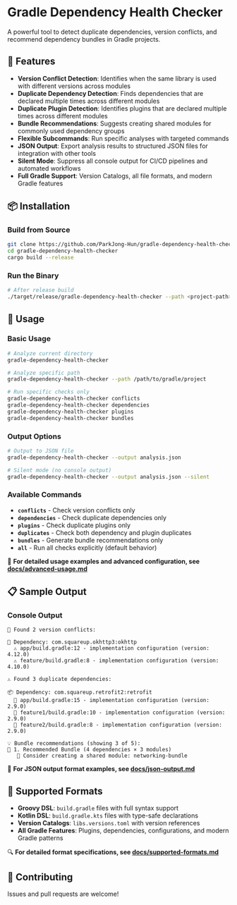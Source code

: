 # Gradle Dependency Health Checker

A powerful tool to detect duplicate dependencies, version conflicts, and recommend dependency bundles in Gradle projects.

## 🚀 Features

- **Version Conflict Detection**: Identifies when the same library is used with different versions across modules
- **Duplicate Dependency Detection**: Finds dependencies that are declared multiple times across different modules  
- **Duplicate Plugin Detection**: Identifies plugins that are declared multiple times across different modules
- **Bundle Recommendations**: Suggests creating shared modules for commonly used dependency groups
- **Flexible Subcommands**: Run specific analyses with targeted commands
- **JSON Output**: Export analysis results to structured JSON files for integration with other tools
- **Silent Mode**: Suppress all console output for CI/CD pipelines and automated workflows
- **Full Gradle Support**: Version Catalogs, all file formats, and modern Gradle features

## 📦 Installation

### Build from Source
```bash
git clone https://github.com/ParkJong-Hun/gradle-dependency-health-checker.git
cd gradle-dependency-health-checker
cargo build --release
```

### Run the Binary
```bash
# After release build
./target/release/gradle-dependency-health-checker --path <project-path>
```

## 🎯 Usage

### Basic Usage
```bash
# Analyze current directory
gradle-dependency-health-checker

# Analyze specific path
gradle-dependency-health-checker --path /path/to/gradle/project

# Run specific checks only
gradle-dependency-health-checker conflicts
gradle-dependency-health-checker dependencies
gradle-dependency-health-checker plugins
gradle-dependency-health-checker bundles
```

### Output Options
```bash
# Output to JSON file
gradle-dependency-health-checker --output analysis.json

# Silent mode (no console output)
gradle-dependency-health-checker --output analysis.json --silent
```

### Available Commands
- **`conflicts`** - Check version conflicts only
- **`dependencies`** - Check duplicate dependencies only  
- **`plugins`** - Check duplicate plugins only
- **`duplicates`** - Check both dependency and plugin duplicates
- **`bundles`** - Generate bundle recommendations only
- **`all`** - Run all checks explicitly (default behavior)

📖 **For detailed usage examples and advanced configuration, see [docs/advanced-usage.md](docs/advanced-usage.md)**

## 📋 Sample Output

### Console Output
```
🚨 Found 2 version conflicts:

🚨 Dependency: com.squareup.okhttp3:okhttp
  ⚠️ app/build.gradle:12 - implementation configuration (version: 4.12.0)
  ⚠️ feature/build.gradle:8 - implementation configuration (version: 4.10.0)

⚠️ Found 3 duplicate dependencies:

📦 Dependency: com.squareup.retrofit2:retrofit
  📍 app/build.gradle:15 - implementation configuration (version: 2.9.0)
  📍 feature1/build.gradle:10 - implementation configuration (version: 2.9.0)
  📍 feature2/build.gradle:8 - implementation configuration (version: 2.9.0)

💡 Bundle recommendations (showing 3 of 5):
📎 1. Recommended Bundle (4 dependencies × 3 modules)
   💭 Consider creating a shared module: networking-bundle
```

📄 **For JSON output format examples, see [docs/json-output.md](docs/json-output.md)**

## 🔧 Supported Formats

- **Groovy DSL**: `build.gradle` files with full syntax support
- **Kotlin DSL**: `build.gradle.kts` files with type-safe declarations  
- **Version Catalogs**: `libs.versions.toml` with version references
- **All Gradle Features**: Plugins, dependencies, configurations, and modern Gradle patterns

🔍 **For detailed format specifications, see [docs/supported-formats.md](docs/supported-formats.md)**

## 🤝 Contributing

Issues and pull requests are welcome!
